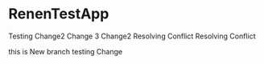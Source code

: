 # RenenTestApp
Testing
Change2 
Change 3 
Change2 
Resolving Conflict
Resolving Conflict

this is New branch testing Change